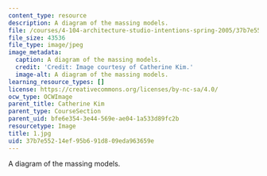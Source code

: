 ```yaml
---
content_type: resource
description: A diagram of the massing models.
file: /courses/4-104-architecture-studio-intentions-spring-2005/37b7e55214ef95b691d809eda963659e_1.jpg
file_size: 43536
file_type: image/jpeg
image_metadata:
  caption: A diagram of the massing models.
  credit: 'Credit: Image courtesy of Catherine Kim.'
  image-alt: A diagram of the massing models.
learning_resource_types: []
license: https://creativecommons.org/licenses/by-nc-sa/4.0/
ocw_type: OCWImage
parent_title: Catherine Kim
parent_type: CourseSection
parent_uid: bfe6e354-3e44-569e-ae04-1a533d89fc2b
resourcetype: Image
title: 1.jpg
uid: 37b7e552-14ef-95b6-91d8-09eda963659e
---
```

A diagram of the massing models.
